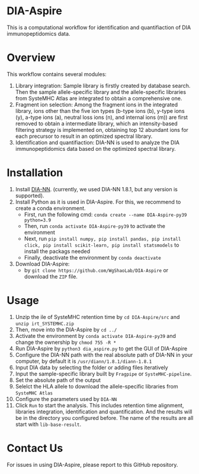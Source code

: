 # DIA-Aspire
This is a computational workflow for identification and quantifiaction of DIA immunopeptidomics data.

# Overview
This workflow contains several modules:
1. Library integration: Sample library is firstly created by database search. Then the sample allele-specific library and the allele-specific libraries from SysteMHC Atlas are integrated to obtain a comprehensive one.
2. Fragment ion selection: Among the fragment ions in the integrated library, ions other than the five ion types (b-type ions (b), y-type ions (y), a-type ions (a), neutral loss ions (n), and internal ions (m)) are first removed to obtain a intermediate library, which an intensity-based filtering strategy is implemented on, obtaining top 12 abundant ions for each precursor to result in an optimized spectral library.
3. Identification and quantifiaction: DIA-NN is used to analyze the DIA immunopeptidomics data based on the optimized spectral library.

# Installation
1. Install [DIA-NN](https://github.com/vdemichev/DiaNN). (currently, we used DIA-NN 1.8.1, but any version is supported).
2. Install Python as it is used in DIA-Aspire. For this, we recommend to create a conda environment.
   - First, run the following cmd: `conda create --name DIA-Aspire-py39 python=3.9`
   - Then, run `conda activate DIA-Aspire-py39` to activate the environment
   - Next, run `pip install numpy, pip install pandas, pip install click, pip install scikit-learn, pip install statsmodels` to install the packags needed
   - Finally, deactivate the environment by `conda deactivate`
3. Download DIA-Aspire:
   - by `git clone https://github.com/WgShaoLab/DIA-Aspire` or download the `ZIP` file.

# Usage
1. Unzip the ile of SysteMHC retention time by `cd DIA-Aspire/src` and `unzip irt_SYSTEMHC.zip`
2. Then, move into the DIA-Aspire by `cd ../`
3. Activate the environment by `conda activate DIA-Aspire-py39` and change the ownership by `chmod 755 -R *`
4. Run DIA-Aspire by `python3 dia_aspire.py` to get the GUI of DIA-Aspire
5. Configure the DIA-NN path with the real absolute path of DIA-NN in your computer, by default it is `/usr/diann/1.8.1/diann-1.8.1`
6. Input DIA data by selecting the folder or adding files iteratively
7. Input the sample-specific library built by `Fragpipe` or `SysteMHC-pipeline`.
8. Set the absolute path of the output 
9. Selelct the HLA allele to download the allele-specific libraries from `SysteMHC Atlas`
10. Configure the parameters used by `DIA-NN`
11. Click `Run` to start the analysis. This includes retention time alignment, libraries integration, identification and quantification. And the results will be in the directory you configured before. The name of the results are all start with `lib-base-result`.

# Contact Us
For issues in using DIA-Aspire, please report to this GitHub repository.

